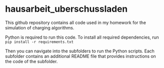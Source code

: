 # hausarbeit_uberschussladen
This github repository contains all code used in my homework for the simulation of charging algorithms.

Python is required to run this code.
To install all required dependencies, run ```pip install -r requirements.txt```

Then you can navigate into the subfolders to run the Python scripts. Each subfolder contains an additional README file that provides instructions on the code of the subfolder.
